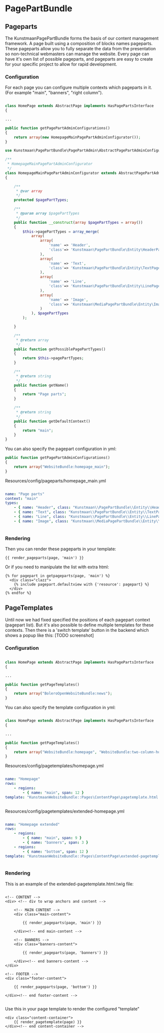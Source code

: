 # PagePartBundle

## Pageparts
The KunstmaanPagePartBundle forms the basis of our content management framework. A page built using a composition of blocks names pageparts. These pageparts allow you to fully separate the data from the presentation so non-technical webmasters can manage the website. Every page can have it's own list of possible pageparts, and pageparts are easy to create for your specific project to allow for rapid development.

### Configuration
For each page you can configure multiple contexts which pageparts in it. (For example "main", "banners", "right column").

```PHP

class HomePage extends AbstractPage implements HasPagePartsInterface
{

...

public function getPagePartAdminConfigurations()
{
    return array(new HomepageMainPagePartAdminConfigurator());
}


```

```PHP
use Kunstmaan\PagePartBundle\PagePartAdmin\AbstractPagePartAdminConfigurator;

/**
 * HomepageMainPagePartAdminConfigurator
 */
class HomepageMainPagePartAdminConfigurator extends AbstractPagePartAdminConfigurator
{

    /**
     * @var array
     */
    protected $pagePartTypes;

    /**
     * @param array $pagePartTypes
     */
    public function __construct(array $pagePartTypes = array())
    {
        $this->pagePartTypes = array_merge(
            array(
                array(
                    'name' => 'Header',
                    'class'=> 'Kunstmaan\PagePartBundle\Entity\HeaderPagePart'
                ),
                array(
                    'name' => 'Text',
                    'class'=> 'Kunstmaan\PagePartBundle\Entity\TextPagePart'
                ),
                array(
                    'name' => 'Line',
                    'class'=> 'Kunstmaan\PagePartBundle\Entity\LinePagePart'
                ),
                array(
                    'name' => 'Image',
                    'class'=> 'Kunstmaan\MediaPagePartBundle\Entity\ImagePagePart'
                )
            ), $pagePartTypes
        );

    }

    /**
     * @return array
     */
    public function getPossiblePagePartTypes()
    {
        return $this->pagePartTypes;
    }

    /**
     * @return string
     */
    public function getName()
    {
        return "Page parts";
    }

    /**
     * @return string
     */
    public function getDefaultContext()
    {
        return "main";
    }
}
```

You can also specify the pagepart configuration in yml:

```PHP
public function getPagePartAdminConfigurations()
{
    return array("WebsiteBundle:homepage_main");
}
```

Resources/config/pageparts/homepage_main.yml
```YAML

name: "Page parts"
context: "main"
types:
    - { name: "Header", class: "Kunstmaan\\PagePartBundle\\Entity\\HeaderPagePart" }
    - { name: "Text", class: "Kunstmaan\\PagePartBundle\\Entity\\TextPagePart" }
    - { name: "Line", class: "Kunstmaan\\PagePartBundle\\Entity\\LinePagePart" }
    - { name: "Image", class: "Kunstmaan\\MediaPagePartBundle\\Entity\\ImagePagePart" }
    
```
### Rendering
Then you can render these pageparts in your template:
```TWIG
{{ render_pageparts(page, 'main') }}
```
Or if you need to manipulate the list with extra html:
```TWIG
{% for pagepart in getpageparts(page, 'main') %}
  <div class="clazz">
	{% include pagepart.defaultview with {'resource': pagepart} %}
  </div>
{% endfor %}
```

## PageTemplates
Until now we had fixed specified the positions of each pagepart context (pagepart list). But it's also possible to define multiple templates for these contexts. Then there is a 'switch template' button in the backend which shows a popup like this:
[TODO screenshot]

### Configuration
```PHP

class HomePage extends AbstractPage implements HasPagePartsInterface
{

...

public function getPageTemplates()
{
    return array("BoleroOpenWebsiteBundle:news");
}


```

You can also specify the template configuration in yml:

```PHP

class HomePage extends AbstractPage implements HasPagePartsInterface
{

...

public function getPageTemplates()
{
    return array("WebsiteBundle:homepage", "WebsiteBundle:two-column-homepage");
}

```

Resources/config/pagetemplates/homepage.yml
```YAML

name: "Homepage"
rows:
    - regions: 
        - { name: "main", span: 12 }
template: "KunstmaanWebsiteBundle::Pages\ContentPage\pagetemplate.html.twig"
    
```

Resources/config/pagetemplates/extended-homepage.yml
```YAML

name: "Homepage extended"
rows:
    - regions: 
        - { name: "main", span: 9 }
        - { name: "banners", span: 3 }
    - regions: 
        - { name: "bottom", span: 12 }
template: "KunstmaanWebsiteBundle::Pages\ContentPage\extended-pagetemplate.html.twig"
    
```
### Rendering
This is an example of the extended-pagetemplate.html.twig file:
```TWIG

<!-- CONTENT -->
<div> <!-- div to wrap anchors and content -->

    <!-- MAIN CONTENT -->
    <div class="main-content">

        {{ render_pageparts(page, 'main') }}

    </div><!-- end main-content -->
        
    <!-- BANNERS -->
    <div class="banners-content">

        {{ render_pageparts(page, 'banners') }}

    </div><!-- end banners-content -->
</div>
    
<!-- FOOTER -->
<div class="footer-content">

    {{ render_pageparts(page, 'bottom') }}

</div><!-- end footer-content -->
    
```

Use this in your page template to render the configured "template"
```TWIG
<div class="content-container">
    {{ render_pagetemplate(page) }}
</div><!-- end content-container -->
```

